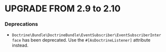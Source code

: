 UPGRADE FROM 2.9 to 2.10
========================

### Deprecations

- `Doctrine\Bundle\DoctrineBundle\EventSubscriber\EventSubscriberInterface` has been deprecated. Use the `#[AsDoctrineListener]` attribute instead.
